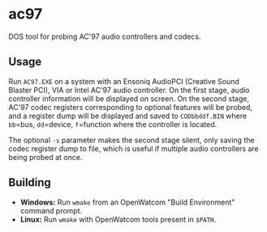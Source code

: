 ac97
====
DOS tool for probing AC'97 audio controllers and codecs.

Usage
-----
Run `AC97.EXE` on a system with an Ensoniq AudioPCI (Creative Sound Blaster PCI), VIA or Intel AC'97 audio controller. On the first stage, audio controller information will be displayed on screen. On the second stage, AC'97 codec registers corresponding to optional features will be probed, and a register dump will be displayed and saved to `CODbbddf.BIN` where `bb`=bus, `dd`=device, `f`=function where the controller is located.

The optional `-s` parameter makes the second stage silent, only saving the codec register dump to file, which is useful if multiple audio controllers are being probed at once.

Building
--------
* **Windows:** Run `wmake` from an OpenWatcom "Build Environment" command prompt.
* **Linux:** Run `wmake` with OpenWatcom tools present in `$PATH`.

